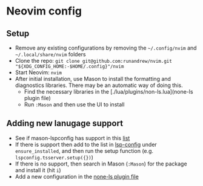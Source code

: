 # Neovim config

## Setup

- Remove any existing configurations by removing the `~/.config/nvim` and `~/.local/share/nvim` folders
- Clone the repo: `git clone git@github.com:runandrew/nvim.git "${XDG_CONFIG_HOME:-$HOME/.config}"/nvim`
- Start Neovim: `nvim`
- After initial installation, use Mason to install the formatting and diagnostics libraries. There may be an automatic way of doing this.
  - Find the necessary libraries in the [./lua/plugins/non-ls.lua](none-ls plugin file)
  - Run `:Mason` and then use the UI to install

## Adding new lanugage support

- See if mason-lspconfig has support in this [list](https://github.com/williamboman/mason-lspconfig.nvim?tab=readme-ov-file#available-lsp-servers)
- If there is support then add to the list in [lsp-config](./lua/plugins/lsp-config.lua) under `ensure_installed`, and then run the setup function (e.g. `lspconfig.tsserver.setup({})`)
- If there is no support, then search in Mason (`:Mason`) for the package and install it (hit `i`)
- Add a new configuration in the [none-ls plugin file](./lua/plugins/none-ls.lua)

